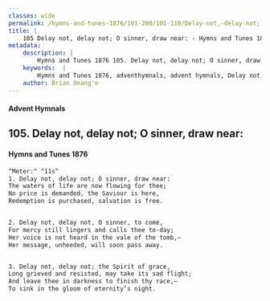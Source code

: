```yaml
---
classes: wide
permalink: /hymns-and-tunes-1876/101-200/101-110/Delay-not,-delay-not;-O-sinner,-draw-near:/
title: |
    105 Delay not, delay not; O sinner, draw near: - Hymns and Tunes 1876
metadata:
    description: |
        Hymns and Tunes 1876 105. Delay not, delay not; O sinner, draw near:. The waters of life are now flowing for thee; No price is demanded, the Saviour is here, Redemption is purchased, salvation is free. 
    keywords:  |
        Hymns and Tunes 1876, adventhymnals, advent hymnals, Delay not, delay not; O sinner, draw near:, The waters of life are now flowing for thee;, 
    author: Brian Onang'o
---
```


#### Advent Hymnals
## 105. Delay not, delay not; O sinner, draw near:
####  Hymns and Tunes 1876

```txt
^Meter:^ ^11s^
1. Delay not, delay not; O sinner, draw near:
The waters of life are now flowing for thee;
No price is demanded, the Saviour is here,
Redemption is purchased, salvation is free.


2. Delay not, delay not, O sinner, to come,
For mercy still lingers and calls thee to-day;
Her voice is not heard in the vale of the tomb,—
Her message, unheeded, will soon pass away.


3. Delay not, delay not; the Spirit of grace,
Long grieved and resisted, may take its sad flight;
And leave thee in darkness to finish thy race,—
To sink in the gloom of eternity’s night.
```